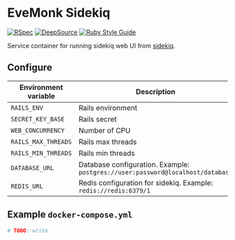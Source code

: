 # EveMonk Sidekiq

[![RSpec](https://github.com/evemonk/evemonk-sidekiq/actions/workflows/rspec.yml/badge.svg)](https://github.com/evemonk/evemonk-sidekiq/actions/workflows/rspec.yml)
[![DeepSource](https://static.deepsource.io/deepsource-badge-light-mini.svg)](https://deepsource.io/gh/evemonk/evemonk-sidekiq/?ref=repository-badge)
[![Ruby Style Guide](https://img.shields.io/badge/code_style-standard-brightgreen.svg)](https://github.com/standardrb/standard)

Service container for running sidekiq web UI from [sidekiq](https://github.com/sidekiq/sidekiq).

## Configure

| Environment variable  | Description                                                                    | Default       | Default in container |
|-----------------------|--------------------------------------------------------------------------------|---------------|----------------------|
| `RAILS_ENV`           | Rails environment                                                              | `development` | `production`         |
| `SECRET_KEY_BASE`     | Rails secret                                                                   | not set       | not set              |
| `WEB_CONCURRENCY`     | Number of CPU                                                                  | not set       | not set              |
| `RAILS_MAX_THREADS`   | Rails max threads                                                              | `3`           | as default           |
| `RAILS_MIN_THREADS`   | Rails min threads                                                              | `3`           | as default           |
| `DATABASE_URL`        | Database configuration. Example: `postgres://user:password@localhost/database` | not set       | not set              |
| `REDIS_URL`           | Redis configuration for sidekiq. Example: `redis://redis:6379/1`               | not set       | not set              |

## Example `docker-compose.yml`

```yaml
# TODO: write
```

